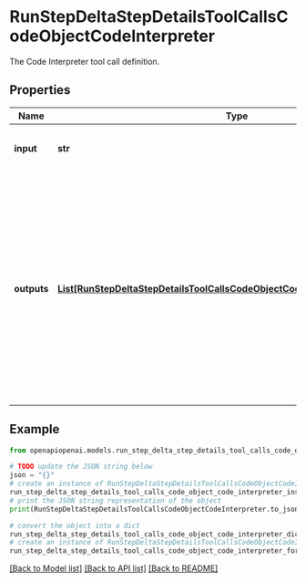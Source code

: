 # RunStepDeltaStepDetailsToolCallsCodeObjectCodeInterpreter

The Code Interpreter tool call definition.

## Properties

Name | Type | Description | Notes
------------ | ------------- | ------------- | -------------
**input** | **str** | The input to the Code Interpreter tool call. | [optional] 
**outputs** | [**List[RunStepDeltaStepDetailsToolCallsCodeObjectCodeInterpreterOutputsInner]**](RunStepDeltaStepDetailsToolCallsCodeObjectCodeInterpreterOutputsInner.md) | The outputs from the Code Interpreter tool call. Code Interpreter can output one or more items, including text (&#x60;logs&#x60;) or images (&#x60;image&#x60;). Each of these are represented by a different object type. | [optional] 

## Example

```python
from openapiopenai.models.run_step_delta_step_details_tool_calls_code_object_code_interpreter import RunStepDeltaStepDetailsToolCallsCodeObjectCodeInterpreter

# TODO update the JSON string below
json = "{}"
# create an instance of RunStepDeltaStepDetailsToolCallsCodeObjectCodeInterpreter from a JSON string
run_step_delta_step_details_tool_calls_code_object_code_interpreter_instance = RunStepDeltaStepDetailsToolCallsCodeObjectCodeInterpreter.from_json(json)
# print the JSON string representation of the object
print(RunStepDeltaStepDetailsToolCallsCodeObjectCodeInterpreter.to_json())

# convert the object into a dict
run_step_delta_step_details_tool_calls_code_object_code_interpreter_dict = run_step_delta_step_details_tool_calls_code_object_code_interpreter_instance.to_dict()
# create an instance of RunStepDeltaStepDetailsToolCallsCodeObjectCodeInterpreter from a dict
run_step_delta_step_details_tool_calls_code_object_code_interpreter_form_dict = run_step_delta_step_details_tool_calls_code_object_code_interpreter.from_dict(run_step_delta_step_details_tool_calls_code_object_code_interpreter_dict)
```
[[Back to Model list]](../README.md#documentation-for-models) [[Back to API list]](../README.md#documentation-for-api-endpoints) [[Back to README]](../README.md)


